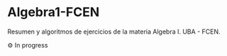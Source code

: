 # Algebra1-FCEN

Resumen y algoritmos de ejercicios de la materia Algebra I. UBA - FCEN.

⚙️ In progress
